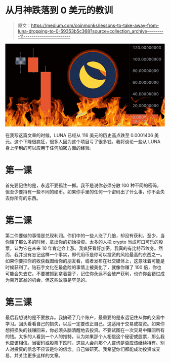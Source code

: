 # 从月神跌落到 0 美元的教训

> 原文：<https://medium.com/coinmonks/lessons-to-take-away-from-luna-dropping-to-0-59353b5c368?source=collection_archive---------11----------------------->

![](img/3a53aed91bf3fcda2a1995aa46e248e6.png)

在我写这篇文章的时候，LUNA 已经从 116 美元的历史高点跌至 0.0001406 美元。这个下降很疯狂，很多人因为这个项目亏了很多钱。我将谈论一些从 LUNA 身上学到的可以应用于任何加密方面的经验。

# 第一课

首先要记住的是，永远不要孤注一掷。我不是说你必须分散 100 种不同的密码，但至少要持有一些不同的硬币。如果你手里的任何一个密码出了什么事，你不会失去你所有的东西。

# 第二课

第二件要做的事情是兑现利润。你们中的一些人涨了几倍，却没有获利。至少，当你赚了那么多的时候，拿出你的初始投资。太多的人把 crypto 当成可口可乐的股票，认为它在未来 10 年肯定会上涨。我疯狂看好加密，我真的有比特币纹身。然而，我并没有忘记这样一个事实，即代用币是你可以投资的风险最高的东西之一。如果你要把你的收获截图给你的朋友看，或者发布在社交媒体上，这意味着可能是时候获利了。钻石手文化在最危险的事情上被美化了，就像你赚了 100 倍，你也可能会失去它。不要被抓到拿着袋子，记住你永远不会破产获利，也许你会错过成为百万富翁的机会，但这些故事是罕见的。

# 第三课

最后我想说的是不要放弃。我搞砸了几个账户，最重要的是永远记住从你的交易中学习。回头看看自己的损失，以后一定要改正自己。这适用于交易或投资。如果你想把损失的钱赚回来，你必须头脑清醒地去投资。不要试图在一次交易中赚回所有的钱。太多的人看到一个人的推特，认为如果那个人相信这个秘密或股票，那么我也应该相信。当密码或股票下跌时，这些人会向那个人咨询是否应该继续持有。别人对投资的信念不应该是你的信念。自己做研究。我希望你们都能成功投资或交易，并关注更多这样的文章。